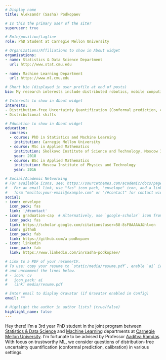 ```yaml
---
# Display name
title: Aleksandr (Sasha) Podkopaev

# Is this the primary user of the site?
superuser: true

# Role/position/tagline
role: PhD Student at Carnegie Mellon University

# Organizations/Affiliations to show in About widget
organizations:
- name: Statistics & Data Science Department
  url: http://www.stat.cmu.edu
  
- name: Machine Learning Department
  url: https://www.ml.cmu.edu

# Short bio (displayed in user profile at end of posts)
bio: My research interests include distributed robotics, mobile computing and programmable matter.

# Interests to show in About widget
interests:
- Distribution-free Uncertainty Quantification (Conformal prediction, calibration)
- Distributional shifts

# Education to show in About widget
education:
  courses:
  - course: PhD in Statistics and Machine Learning
    institution: Carnegie Mellon University
  - course: MSc in Applied Mathematics
    institution: Skolkovo Institute of Science and Technology, Moscow Institute of Physics and Technology
    year: 2018
  - course: BSc in Applied Mathematics
    institution: Moscow Institute of Physics and Technology
    year: 2016

# Social/Academic Networking
# For available icons, see: https://sourcethemes.com/academic/docs/page-builder/#icons
#   For an email link, use "fas" icon pack, "envelope" icon, and a link in the
#   form "mailto:your-email@example.com" or "/#contact" for contact widget.
social:
- icon: envelope
  icon_pack: fas
  link: '/#contact'
- icon: graduation-cap  # Alternatively, use `google-scholar` icon from `ai` icon pack
  icon_pack: fas
  link: https://scholar.google.com/citations?user=58-8sF8AAAAJ&hl=en
- icon: github
  icon_pack: fab
  link: https://github.com/a-podkopaev
- icon: linkedin
  icon_pack: fab
  link: https://www.linkedin.com/in/sasha-podkopaev/

# Link to a PDF of your resume/CV.
# To use: copy your resume to `static/media/resume.pdf`, enable `ai` icons in `params.toml`, 
# and uncomment the lines below.
# - icon: cv
#   icon_pack: ai
#   link: media/resume.pdf

# Enter email to display Gravatar (if Gravatar enabled in Config)
email: ""

# Highlight the author in author lists? (true/false)
highlight_name: false
---
```


Hey there! I’m a 3rd year PhD student in the joint program between [Statistics & Data Science](http://www.stat.cmu.edu) and [Machine Learning](https://www.ml.cmu.edu) departments at [Carnegie Mellon University](https://www.cmu.edu). I'm fortunate to be advised by Professor [Aaditya Ramdas](http://www.stat.cmu.edu/~aramdas). With focus on trustworthy ML, we consider questions of distribution-free uncertainty quantification (conformal prediction, calibration) in various settings.

